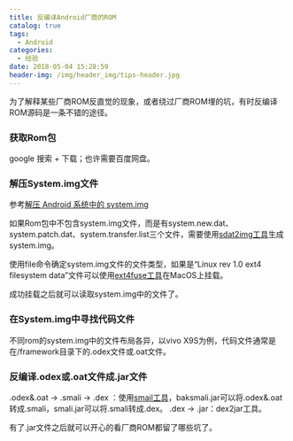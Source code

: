 ```yaml
---
title: 反编译Android厂商的ROM
catalog: true
tags:
  - Android
categories:
  - 经验
date: 2018-05-04 15:28:59
header-img: /img/header_img/tips-header.jpg
---
```


为了解释某些厂商ROM反直觉的现象，或者绕过厂商ROM埋的坑，有时反编译ROM源码是一条不错的途径。

### 获取Rom包

google 搜索 + 下载；也许需要百度网盘。

### 解压System.img文件

参考[解压 Android 系统中的 system.img](https://www.jianshu.com/p/db70835d41c8)

如果Rom包中不包含system.img文件，而是有system.new.dat、system.patch.dat、system.transfer.list三个文件，需要使用[sdat2img工具](https://github.com/xpirt/sdat2img)生成system.img。

使用file命令确定system.img文件的文件类型，如果是“Linux rev 1.0 ext4 filesystem data”文件可以使用[ext4fuse工具](https://github.com/gerard/ext4fuse)在MacOS上挂载。

成功挂载之后就可以读取system.img中的文件了。

### 在System.img中寻找代码文件

不同rom的system.img中的文件布局各异，以vivo X9S为例，代码文件通常是在/framework目录下的.odex文件或.oat文件。

### 反编译.odex或.oat文件成.jar文件

.odex&.oat -> .smali -> .dex ：使用[smail工具](https://bitbucket.org/JesusFreke/smali/overview)，baksmali.jar可以将.odex&.oat转成.smali，smali.jar可以将.smali转成.dex。
.dex -> .jar：dex2jar工具。

有了.jar文件之后就可以开心的看厂商ROM都留了哪些坑了。


